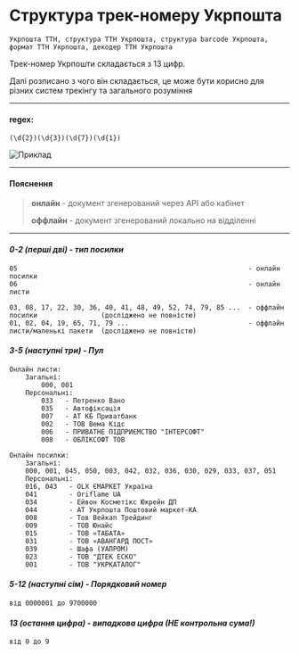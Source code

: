 # Структура трек-номеру Укрпошта
```Укрпошта ТТН, структура ТТН Укрпошта, структура barcode Укрпошта, формат ТТН Укрпошта, декодер ТТН Укрпошта```

Трек-номер Укрпошти складається з 13 цифр.

Далі розписано з чого він складається, це може бути корисно для різних систем трекінгу та загального розуміння

---

#### regex:
```(\d{2})(\d{3})(\d{7})(\d{1})```

![Приклад](https://telegra.ph/file/25804465685ca6027ac23.png "Приклад")

---

#### Пояснення
> **онлайн** - документ згенерований через API або кабінет
> 
> **оффлайн** - документ згенерований локально на відділенні

---

#### _0-2 (перші дві) - тип посилки_
```
05                                                          - онлайн посилки
06                                                          - онлайн листи

03, 08, 17, 22, 30, 36, 40, 41, 48, 49, 52, 74, 79, 85 ...  - оффлайн посилки                (досліджено не повністю)
01, 02, 04, 19, 65, 71, 79 ...                              - оффлайн листи/маленькі пакети  (досліджено не повністю)
```
#### _3-5 (наступні три) - Пул_
```
Онлайн листи:
    Загальні:
    	000, 001
    Персональні:
        033   - Петренко Вано
        035   - Автофіксація
        007   - АТ КБ Приватбанк
        002   - ТОВ Вема Кідс
        006   - ПРИВАТНЕ ПІДПРИЄМСТВО "ІНТЕРСОФТ"
        008   - ОБЛІКСОФТ ТОВ
        
Онлайн посилки:
    Загальні:
	000, 001, 045, 050, 003, 042, 032, 036, 030, 029, 033, 037, 051
    Персональні:
	016, 043   - OLX ЄМАРКЕТ Україна
	041        - Oriflame UA
	034        - Ейвон Косметікс Юкрейн ДП
	044        - АТ Укрпошта Поштовий маркет-КА
	008        - Тов Вейкап Трейдинг
	009        - ТОВ Юнайс
	015        - ТОВ «ТАБАТА»
	031        - ТОВ «АВАНГАРД ПОСТ»
	039        - Шафа (УАПРОМ)
	023        - ТОВ "ДТЕК ЕСКО"
	001        - ТОВ "УКРКАТАЛОГ"
```
#### _5-12 (наступні сім) - Порядковий номер_
```
від 0000001 до 9700000
```
#### _13 (остання цифра) - випадкова цифра (НЕ контрольна сума!)_
```
від 0 до 9
```
